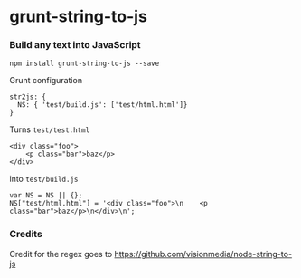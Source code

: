 # grunt-string-to-js

### Build any text into JavaScript

```
npm install grunt-string-to-js --save
```

Grunt configuration

```
str2js: {
  NS: { 'test/build.js': ['test/html.html']}
}
```

Turns ```test/test.html```

```
<div class="foo">
    <p class="bar">baz</p>
</div>
```

into ```test/build.js```

```
var NS = NS || {};
NS["test/html.html"] = '<div class="foo">\n    <p class="bar">baz</p>\n</div>\n';
```

### Credits

Credit for the regex goes to https://github.com/visionmedia/node-string-to-js
